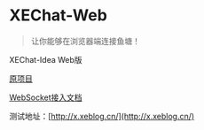 # XEChat-Web

> 让你能够在浏览器端连接鱼塘！

XEChat-Idea Web版

[原项目](https://github.com/anlingyi/xechat-idea)

[WebSocket接入文档](https://xeblog.cn/articles/112)

测试地址：[http://x.xeblog.cn/](http://x.xeblog.cn/)